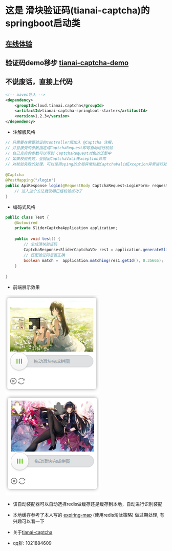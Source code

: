 # 这是 滑块验证码(tianai-captcha)的springboot启动类
## [在线体验](http://101.42.239.82:8080/)
## 验证码demo移步 [tianai-captcha-demo](https://gitee.com/tianai/tianai-captcha-demo)
## 不说废话，直接上代码

```xml
<!-- maven导入 -->
<dependency>
    <groupId>cloud.tianai.captcha</groupId>
    <artifactId>tianai-captcha-springboot-starter</artifactId>
    <version>1.2.3</version>
</dependency>
```

- 注解版风格
```java
// 只需要在需要验证的controller层加入 @Captcha 注解，
// 并且接受的参数指定成CaptchaRequest即可自动进行校验
// 自己真实的参数可以写到 CaptchaRequest对象的泛型中
// 如果校验失败，会抛出CaptchaValidException异常
// 对校验失败的处理，可以使用sping的全局异常拦截CaptchaValidException异常进行处理

@Captcha
@PostMapping("/login")
public ApiResponse login(@RequestBody CaptchaRequest<LoginForm> request) {
    // 进入这个方法就说明已经校验成功了
}
```
-  编码式风格
```java
public class Test {
    @Autowired
    private SliderCaptchaApplication application;
    
    public void test() {
        // 生成滑块验证码
        CaptchaResponse<SliderCaptchaVO> res1 = application.generateSliderCaptcha();
        // 匹配验证码是否正确
        boolean match =  application.matching(res1.getId(), 0.35665);        
    }

}
```


- 前端展示效果

![](image/1.png)
![](image/2.png)

- 该自动装配器可以自动选择redis做缓存还是缓存到本地，自动进行识别装配
- 本地缓存参考了本人写的 [expiring-map](https://gitee.com/tianai/expiring-map) (使用redis淘汰策略) 做过期处理, 有兴趣可以看一下

- 关于[tianai-captcha](https://gitee.com/tianai/tianai-captcha)
- qq群: 1021884609
 